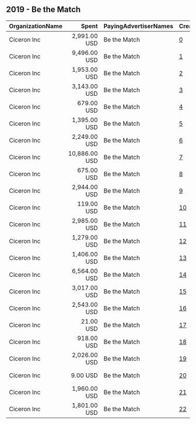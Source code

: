 ## 2019 - Be the Match 
|OrganizationName|Spent|PayingAdvertiserNames|CreativeUrls|Impressions|Genders|AgeBrackets|CountryCodes|BillingAddresses|CandidateBallotInformation|
|:---|---:|:---|:---|---:|:---|:---|:---|:---|:---|
|Ciceron Inc|2,991.00 USD|Be the Match|[0](https://www.snap.com/political-ads/asset/6fcf8e70b0690c182e8b3fcad40f512578f75c1df3708fe59f248505520a3ef3?mediaType=mp4)|1,228,401||18-39|united states|"126 N. 3rd Street,Minneapolis,55401,US"||
|Ciceron Inc|9,496.00 USD|Be the Match|[1](https://www.snap.com/political-ads/asset/6fcf8e70b0690c182e8b3fcad40f512578f75c1df3708fe59f248505520a3ef3?mediaType=mp4)|4,669,672||18-39|united states|"126 N. 3rd Street,Minneapolis,55401,US"||
|Ciceron Inc|1,953.00 USD|Be the Match|[2](https://www.snap.com/political-ads/asset/3b7dd66009f05badaa4c729bd7f7e65c1db5fa0874f6e27773aeb2120d4ebdfa?mediaType=mp4)|1,721,325||18-39|united states|"126 N. 3rd Street,Minneapolis,55401,US"||
|Ciceron Inc|3,143.00 USD|Be the Match|[3](https://www.snap.com/political-ads/asset/3b7dd66009f05badaa4c729bd7f7e65c1db5fa0874f6e27773aeb2120d4ebdfa?mediaType=mp4)|1,487,770||18-39|united states|"126 N. 3rd Street,Minneapolis,55401,US"||
|Ciceron Inc|679.00 USD|Be the Match|[4](https://www.snap.com/political-ads/asset/f2c63c99c7ceb83bc192d3bd492fab8a40d5d65dfcef388dca7c64ca0003e355?mediaType=mp4)|936,713||18-39|united states|"126 N. 3rd Street,Minneapolis,55401,US"||
|Ciceron Inc|1,395.00 USD|Be the Match|[5](https://www.snap.com/political-ads/asset/3b7dd66009f05badaa4c729bd7f7e65c1db5fa0874f6e27773aeb2120d4ebdfa?mediaType=mp4)|1,526,249||18-39|united states|"126 N. 3rd Street,Minneapolis,55401,US"||
|Ciceron Inc|2,249.00 USD|Be the Match|[6](https://www.snap.com/political-ads/asset/c4a8ad571ad4843c9e1a5e625f4bc24de62d2be45bc1a7b4facee2d5d7c84d62?mediaType=mp4)|1,840,799||18-39|united states|"126 N. 3rd Street,Minneapolis,55401,US"||
|Ciceron Inc|10,886.00 USD|Be the Match|[7](https://www.snap.com/political-ads/asset/6fcf8e70b0690c182e8b3fcad40f512578f75c1df3708fe59f248505520a3ef3?mediaType=mp4)|5,513,574||18-39|united states|"126 N. 3rd Street,Minneapolis,55401,US"||
|Ciceron Inc|675.00 USD|Be the Match|[8](https://www.snap.com/political-ads/asset/eb7e65076face568883cd5bfa272c45926256907e29394f1e55714307ab5e12d?mediaType=mp4)|184,054||18-39|united states|"126 N. 3rd Street,Minneapolis,55401,US"||
|Ciceron Inc|2,944.00 USD|Be the Match|[9](https://www.snap.com/political-ads/asset/f2c63c99c7ceb83bc192d3bd492fab8a40d5d65dfcef388dca7c64ca0003e355?mediaType=mp4)|1,635,037||18-39|united states|"126 N. 3rd Street,Minneapolis,55401,US"||
|Ciceron Inc|119.00 USD|Be the Match|[10](https://www.snap.com/political-ads/asset/eb7e65076face568883cd5bfa272c45926256907e29394f1e55714307ab5e12d?mediaType=mp4)|33,644||18-39|united states|"126 N. 3rd Street,Minneapolis,55401,US"||
|Ciceron Inc|2,985.00 USD|Be the Match|[11](https://www.snap.com/political-ads/asset/c4a8ad571ad4843c9e1a5e625f4bc24de62d2be45bc1a7b4facee2d5d7c84d62?mediaType=mp4)|1,281,236||18-39|united states|"126 N. 3rd Street,Minneapolis,55401,US"||
|Ciceron Inc|1,279.00 USD|Be the Match|[12](https://www.snap.com/political-ads/asset/f2c63c99c7ceb83bc192d3bd492fab8a40d5d65dfcef388dca7c64ca0003e355?mediaType=mp4)|1,248,876||18-39|united states|"126 N. 3rd Street,Minneapolis,55401,US"||
|Ciceron Inc|1,406.00 USD|Be the Match|[13](https://www.snap.com/political-ads/asset/6fcf8e70b0690c182e8b3fcad40f512578f75c1df3708fe59f248505520a3ef3?mediaType=mp4)|1,391,585||18-39|united states|"126 N. 3rd Street,Minneapolis,55401,US"||
|Ciceron Inc|6,564.00 USD|Be the Match|[14](https://www.snap.com/political-ads/asset/04b5f69818c36d06cf06b25099108cd78aeeaf2fd5437dbbc1b07668bd55f90c?mediaType=mp4)|4,409,691||18-39|united states|"126 N. 3rd Street,Minneapolis,55401,US"||
|Ciceron Inc|3,017.00 USD|Be the Match|[15](https://www.snap.com/political-ads/asset/6fcf8e70b0690c182e8b3fcad40f512578f75c1df3708fe59f248505520a3ef3?mediaType=mp4)|1,392,733||18-39|united states|"126 N. 3rd Street,Minneapolis,55401,US"||
|Ciceron Inc|2,543.00 USD|Be the Match|[16](https://www.snap.com/political-ads/asset/04b5f69818c36d06cf06b25099108cd78aeeaf2fd5437dbbc1b07668bd55f90c?mediaType=mp4)|1,479,012||18-39|united states|"126 N. 3rd Street,Minneapolis,55401,US"||
|Ciceron Inc|21.00 USD|Be the Match|[17](https://www.snap.com/political-ads/asset/5f92f0bc7447c50c2c22178b5a9d8d7ff3d79a70f8c216f00b23f1ae7a558ec5?mediaType=mp4)|27,661||18-39|united states|"126 N. 3rd Street,Minneapolis,55401,US"||
|Ciceron Inc|918.00 USD|Be the Match|[18](https://www.snap.com/political-ads/asset/6fcf8e70b0690c182e8b3fcad40f512578f75c1df3708fe59f248505520a3ef3?mediaType=mp4)|1,138,106||18-39|united states|"126 N. 3rd Street,Minneapolis,55401,US"||
|Ciceron Inc|2,026.00 USD|Be the Match|[19](https://www.snap.com/political-ads/asset/04b5f69818c36d06cf06b25099108cd78aeeaf2fd5437dbbc1b07668bd55f90c?mediaType=mp4)|742,582||18-39|united states|"126 N. 3rd Street,Minneapolis,55401,US"||
|Ciceron Inc|9.00 USD|Be the Match|[20](https://www.snap.com/political-ads/asset/6a110b25d9609cc03bcc06a77258fdd9222d0bec341cd2857981016c5c281f97?mediaType=mp4)|9,498||18-39|united states|"126 N. 3rd Street,Minneapolis,55401,US"||
|Ciceron Inc|1,960.00 USD|Be the Match|[21](https://www.snap.com/political-ads/asset/c4a8ad571ad4843c9e1a5e625f4bc24de62d2be45bc1a7b4facee2d5d7c84d62?mediaType=mp4)|1,974,489||18-39|united states|"126 N. 3rd Street,Minneapolis,55401,US"||
|Ciceron Inc|1,801.00 USD|Be the Match|[22](https://www.snap.com/political-ads/asset/3b7dd66009f05badaa4c729bd7f7e65c1db5fa0874f6e27773aeb2120d4ebdfa?mediaType=mp4)|1,840,772||18-39|united states|"126 N. 3rd Street,Minneapolis,55401,US"||
